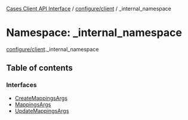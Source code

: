 [Cases Client API Interface](../README.md) / [configure/client](configure_client.md) / \_internal\_namespace

# Namespace: \_internal\_namespace

[configure/client](configure_client.md)._internal_namespace

## Table of contents

### Interfaces

- [CreateMappingsArgs](../interfaces/configure_client._internal_namespace.CreateMappingsArgs.md)
- [MappingsArgs](../interfaces/configure_client._internal_namespace.MappingsArgs.md)
- [UpdateMappingsArgs](../interfaces/configure_client._internal_namespace.UpdateMappingsArgs.md)
